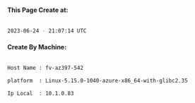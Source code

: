 
   
#### This Page Create at:

```bash

2023-06-24 - 21:07:14 UTC

```

#### Create By Machine:

```bash

Host Name : fv-az397-542

platform  : Linux-5.15.0-1040-azure-x86_64-with-glibc2.35

Ip Local  : 10.1.0.83

```

